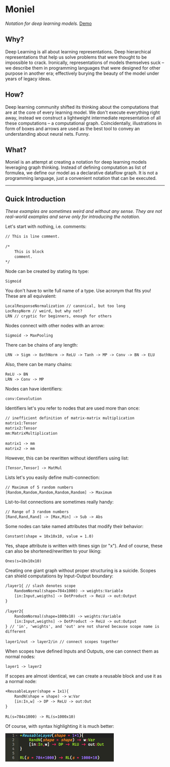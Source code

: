 # Moniel
*Notation for deep learning models.* [Demo](https://www.youtube.com/watch?v=zVZqHHNQ50c)
## Why?
Deep Learning is all about learning representations. Deep hierarchical representations that help us solve problems that were thought to be impossible to crack. Ironically, representations of models themselves suck – we describe them in programming languages that were designed for other purpose in another era; effectively burying the beauty of the model under years of legacy ideas.
## How?
Deep learning community shifted its thinking about the computations that are at the core of every learning model. We don't execute everything right away, instead we construct a lightweight intermediate representation of all these computations – a computational graph. Coincidentally, illustrations in form of boxes and arrows are used as the best tool to convey an understanding about neural nets. Funny.
## What?
Moniel is an attempt at creating a notation for deep learning models leveraging graph thinking. Instead of defining computation as list of formulea, we define our model as a declarative dataflow graph. It is not a programming language, just a convenient notation that can be executed.

----------

## Quick Introduction
*These examples are sometimes weird and without any sense. They are not real-world examples and serve only for introducing the notation.*

Let's start with nothing, i.e. comments:
```
// This is line comment.

/*
	This is block
	comment.
*/
```
Node can be created by stating its type:
```
Sigmoid
```
You don't have to write full name of a type. Use acronym that fits you! These are all equivalent:
```
LocalResponseNormalization // canonical, but too long
LocRespNorm // weird, but why not?
LRN // cryptic for beginners, enough for others
```
Nodes connect with other nodes with an arrow:
```
Sigmoid -> MaxPooling
```
There can be chains of any length:
```
LRN -> Sigm -> BathNorm -> ReLU -> Tanh -> MP -> Conv -> BN -> ELU
```
Also, there can be many chains:
```
ReLU -> BN
LRN -> Conv -> MP
```
Nodes can have identifiers:
```
conv:Convolution
```
Identifiers let's you refer to nodes that are used more than once:
```
// inefficient definition of matrix-matrix multiplication
matrix1:Tensor
matrix2:Tensor
mm:MatrixMultiplication

matrix1 -> mm
matrix2 -> mm
```
However, this can be rewritten without identifiers using list:
```
[Tensor,Tensor] -> MatMul
```
Lists let's you easily define multi-connection:
```
// Maximum of 5 random numbers
[Random,Random,Random,Random,Random] -> Maximum
```
List-to-list connections are sometimes really handy:
```
// Range of 3 random numbers
[Rand,Rand,Rand] -> [Max,Min] -> Sub -> Abs
```
Some nodes can take named attributes that modify their behavior:
```
Constant(shape = 10x10x10, value = 1.0)
```
Yes, shape attribute is written with times sign (or "x"). And of course, these can also be shortened/rewritten to your liking:
```
Ones(s=10x10x10)
```
Creating one giant graph without proper structuring is a suicide. Scopes can shield computations by Input-Output boundary:
```
/layer1{ // slash denotes scope
	RandomNormal(shape=784x1000) -> weights:Variable
	[in:Input,weigths] -> DotProduct -> ReLU -> out:Output
}

/layer2{
	RandomNormal(shape=1000x10) -> weights:Variable
	[in:Input,weigths] -> DotProduct -> ReLU -> out:Output
} // 'in', 'weights', and 'out' are not shared because scope name is different

layer1/out -> layer2/in // connect scopes together
```
When scopes have defined Inputs and Outputs, one can connect them as normal nodes:
```
layer1 -> layer2
```
If scopes are almost identical, we can create a reusable block and use it as a normal node:
```
+ReusableLayer(shape = 1x1){
	RandN(shape = shape) -> w:Var
	[in:In,w] -> DP -> ReLU -> out:Out
}

RL(s=784x1000) -> RL(s=1000x10)
```
Of course, with syntax highlighting it is much better:

![Syntax highlightning helps](images/ReusableLayer.png)
